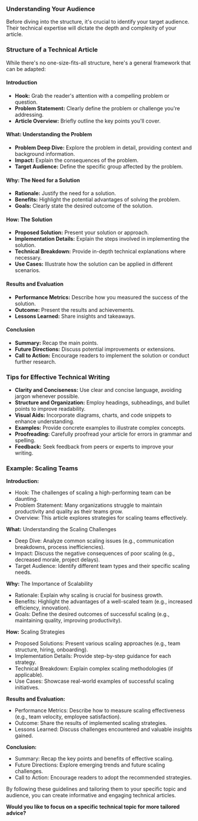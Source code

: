 ### Understanding Your Audience

Before diving into the structure, it's crucial to identify your target audience. Their technical expertise will dictate the depth and complexity of your article.

### Structure of a Technical Article

While there's no one-size-fits-all structure, here's a general framework that can be adapted:

#### Introduction

- **Hook:** Grab the reader's attention with a compelling problem or question.
- **Problem Statement:** Clearly define the problem or challenge you're addressing.
- **Article Overview:** Briefly outline the key points you'll cover.

#### What: Understanding the Problem

- **Problem Deep Dive:** Explore the problem in detail, providing context and background information.
- **Impact:** Explain the consequences of the problem.
- **Target Audience:** Define the specific group affected by the problem.

#### Why: The Need for a Solution

- **Rationale:** Justify the need for a solution.
- **Benefits:** Highlight the potential advantages of solving the problem.
- **Goals:** Clearly state the desired outcome of the solution.

#### How: The Solution

- **Proposed Solution:** Present your solution or approach.
- **Implementation Details:** Explain the steps involved in implementing the solution.
- **Technical Breakdown:** Provide in-depth technical explanations where necessary.
- **Use Cases:** Illustrate how the solution can be applied in different scenarios.

#### Results and Evaluation

- **Performance Metrics:** Describe how you measured the success of the solution.
- **Outcome:** Present the results and achievements.
- **Lessons Learned:** Share insights and takeaways.

#### Conclusion

- **Summary:** Recap the main points.
- **Future Directions:** Discuss potential improvements or extensions.
- **Call to Action:** Encourage readers to implement the solution or conduct further research.

### Tips for Effective Technical Writing

- **Clarity and Conciseness:** Use clear and concise language, avoiding jargon whenever possible.
- **Structure and Organization:** Employ headings, subheadings, and bullet points to improve readability.
- **Visual Aids:** Incorporate diagrams, charts, and code snippets to enhance understanding.
- **Examples:** Provide concrete examples to illustrate complex concepts.
- **Proofreading:** Carefully proofread your article for errors in grammar and spelling.
- **Feedback:** Seek feedback from peers or experts to improve your writing.

### Example: Scaling Teams

**Introduction:**

- Hook: The challenges of scaling a high-performing team can be daunting.
- Problem Statement: Many organizations struggle to maintain productivity and quality as their teams grow.
- Overview: This article explores strategies for scaling teams effectively.

**What:** Understanding the Scaling Challenges

- Deep Dive: Analyze common scaling issues (e.g., communication breakdowns, process inefficiencies).
- Impact: Discuss the negative consequences of poor scaling (e.g., decreased morale, project delays).
- Target Audience: Identify different team types and their specific scaling needs.

**Why:** The Importance of Scalability

- Rationale: Explain why scaling is crucial for business growth.
- Benefits: Highlight the advantages of a well-scaled team (e.g., increased efficiency, innovation).
- Goals: Define the desired outcomes of successful scaling (e.g., maintaining quality, improving productivity).

**How:** Scaling Strategies

- Proposed Solutions: Present various scaling approaches (e.g., team structure, hiring, onboarding).
- Implementation Details: Provide step-by-step guidance for each strategy.
- Technical Breakdown: Explain complex scaling methodologies (if applicable).
- Use Cases: Showcase real-world examples of successful scaling initiatives.

**Results and Evaluation:**

- Performance Metrics: Describe how to measure scaling effectiveness (e.g., team velocity, employee satisfaction).
- Outcome: Share the results of implemented scaling strategies.
- Lessons Learned: Discuss challenges encountered and valuable insights gained.

**Conclusion:**

- Summary: Recap the key points and benefits of effective scaling.
- Future Directions: Explore emerging trends and future scaling challenges.
- Call to Action: Encourage readers to adopt the recommended strategies.

By following these guidelines and tailoring them to your specific topic and audience, you can create informative and engaging technical articles.

**Would you like to focus on a specific technical topic for more tailored advice?**